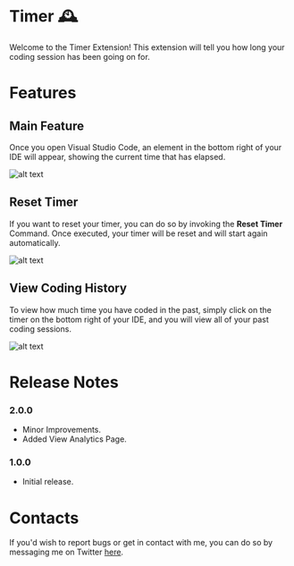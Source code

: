 # Timer 🕰️

Welcome to the Timer Extension! This extension will tell you how long your coding session has been going on for.

# Features

## **Main Feature**

Once you open Visual Studio Code, an element in the bottom right of your IDE will appear, showing the current time that has elapsed.

![alt text](https://cdn.discordapp.com/attachments/760543480367546419/879015415601303582/unknown.png)

## **Reset Timer**

If you want to reset your timer, you can do so by invoking the **Reset Timer** Command. Once executed, your timer will be reset and will start again automatically.

![alt text](https://cdn.discordapp.com/attachments/760543480367546419/879015239075639336/unknown.png)

## **View Coding History**

To view how much time you have coded in the past, simply click on the timer on the bottom right of your IDE, and you will view all of your past coding sessions.

![alt text](https://cdn.discordapp.com/attachments/760543480367546419/911938263932080168/Registrazione-schermo-2021-11-21-alle-12.14.20.gif)

# Release Notes

### 2.0.0
- Minor Improvements.
- Added View Analytics Page.

### 1.0.0

- Initial release.

# Contacts
If you'd wish to report bugs or get in contact with me, you can do so by messaging me on Twitter [here](https://twitter.com/Dharmey747).